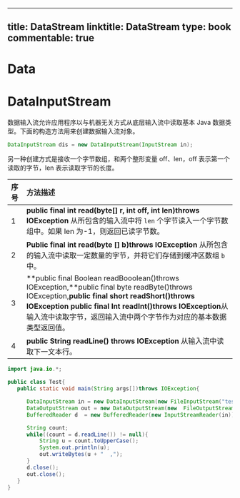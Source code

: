 
---
title: DataStream
linktitle: DataStream
type: book
commentable: true
---

# Data

# DataInputStream

数据输入流允许应用程序以与机器无关方式从底层输入流中读取基本 Java 数据类型。下面的构造方法用来创建数据输入流对象。

```java
DataInputStream dis = new DataInputStream(InputStream in);
```

另一种创建方式是接收一个字节数组，和两个整形变量 off、len，off 表示第一个读取的字节，len 表示读取字节的长度。

| 序号 | 方法描述                                                                                                                                                                                                                                                                             |
| :--- | :----------------------------------------------------------------------------------------------------------------------------------------------------------------------------------------------------------------------------------------------------------------------------------- |
| 1    | **public final int read(byte[] r, int off, int len)throws IOException** 从所包含的输入流中将 `len` 个字节读入一个字节数组中。如果 len 为-1，则返回已读字节数。                                                                                                                       |
| 2    | **Public final int read(byte [] b)throws IOException** 从所包含的输入流中读取一定数量的字节，并将它们存储到缓冲区数组 `b` 中。                                                                                                                                                       |
| 3    | **public final Boolean readBooolean()throws IOException,**public final byte readByte()throws IOException,**public final short readShort()throws IOException** **public final Int readInt()throws IOException**从输入流中读取字节，返回输入流中两个字节作为对应的基本数据类型返回值。 |
| 4    | **public String readLine() throws IOException** 从输入流中读取下一文本行。                                                                                                                                                                                                           |

```java
import java.io.*;

public class Test{
   public static void main(String args[])throws IOException{

      DataInputStream in = new DataInputStream(new FileInputStream("test.txt"));
      DataOutputStream out = new DataOutputStream(new  FileOutputStream("test1.txt"));
      BufferedReader d  = new BufferedReader(new InputStreamReader(in));

      String count;
      while((count = d.readLine()) != null){
          String u = count.toUpperCase();
          System.out.println(u);
          out.writeBytes(u + "  ,");
      }
      d.close();
      out.close();
   }
}
```

    
